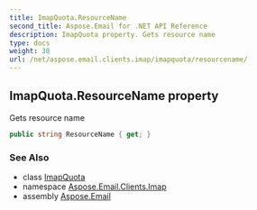```yaml
---
title: ImapQuota.ResourceName
second_title: Aspose.Email for .NET API Reference
description: ImapQuota property. Gets resource name
type: docs
weight: 30
url: /net/aspose.email.clients.imap/imapquota/resourcename/
---
```

## ImapQuota.ResourceName property

Gets resource name

```csharp
public string ResourceName { get; }
```

### See Also

* class [ImapQuota](../)
* namespace [Aspose.Email.Clients.Imap](../../imapquota/)
* assembly [Aspose.Email](../../../)


